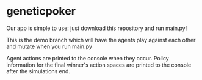 ﻿# geneticpoker

Our app is simple to use: just download this repository and run main.py!

This is the demo branch which will have the agents play against each other and mutate when you run main.py

Agent actions are printed to the console when they occur.
Policy information for the final winner's action spaces are printed to the console after the simulations end.
